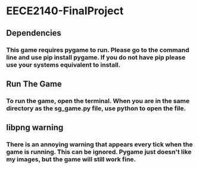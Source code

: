 # EECE2140-FinalProject

## Dependencies
### This game requires pygame to run. Please go to the command line and use pip install pygame. If you do not have pip please use your systems equivalent to install.

## Run The Game
### To run the game, open the terminal. When you are in the same directory as the sg_game.py file, use python to open the file. 

## libpng warning
### There is an annoying warning that appears every tick when the game is running. This can be ignored. Pygame just doesn't like my images, but the game will still work fine. 